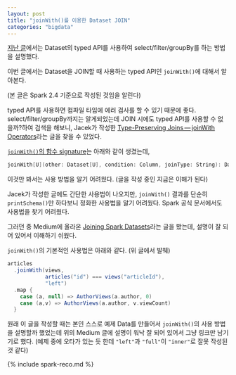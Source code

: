 ```yaml
---
layout: post
title: "joinWith()를 이용한 Dataset JOIN"
categories: "bigdata"
---
```



[지난 글](/bigdata/2019/08/10/dataset-typed-api.html)에서는 Dataset의 typed API를 사용하여 select/filter/groupBy를 하는 방법을 설명했다.

이번 글에서는 Dataset을 JOIN할 때 사용하는 typed API인 `joinWith()`에 대해서 알아본다.

(본 글은 Spark 2.4 기준으로 작성된 것임을 알린다)

typed API를 사용하면 컴파일 타임에 에러 검사를 할 수 있기 때문에 좋다. select/filter/groupBy까지는 알게되었는데 JOIN 시에도 typed API를 사용할 수 없을까?하여 검색을 해보니, Jacek가 작성한 [Type-Preserving Joins — joinWith Operators](https://jaceklaskowski.gitbooks.io/mastering-spark-sql/spark-sql-joins.html#joinWith)라는 글을 찾을 수 있었다.

[`joinWith()`의 함수 signature](https://github.com/apache/spark/blob/branch-2.4/sql/core/src/main/scala/org/apache/spark/sql/Dataset.scala#L1076)는 아래와 같이 생겼는데,

```scala
joinWith[U](other: Dataset[U], condition: Column, joinType: String): Dataset[(T, U)]
```

이것만 봐서는 사용 방법을 알기 어려웠다. (글을 작성 중인 지금은 이해가 된다)

Jacek가 작성한 글에도 간단한 사용법이 나오지만, `joinWith()` 결과를 단순히 `printSchema()`만 하다보니 정화한 사용법을 알기 어려웠다. Spark 공식 문서에서도 사용법을 찾기 어려웠다.

그러던 중 Medium에 올라온 [Joining Spark Datasets](https://medium.com/datamindedbe/joining-spark-datasets-a1e356996e52)라는 글을 봤는데, 설명이 잘 되어 있어서 이해하기 쉬웠다.

`joinWith()`의 기본적인 사용법은 아래와 같다. (위 글에서 발췌)

```scala
articles
  .joinWith(views, 
            articles("id") === views("articleId"),    
            "left")
  .map { 
    case (a, null) => AuthorViews(a.author, 0)
    case (a,v) => AuthorViews(a.author, v.viewCount) 
  }
```

원래 이 글을 작성할 때는 본인 스스로 예제 Data를 만들어서 `joinWith()`의 사용 방법을 설명할까 했었는데 위의 Medium 글에 설명이 워낙 잘 되어 있어서 그냥 링크만 남기기로 했다. (예제 중에 오타가 있는 듯 한데 `"left"`과 `"full"`이 `"inner"`로 잘못 작성된 것 같다)

{% include spark-reco.md %}
